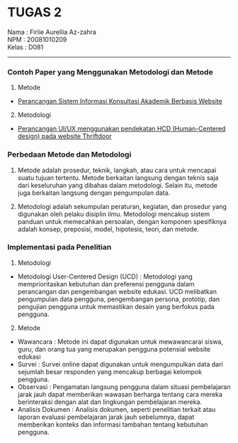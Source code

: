 # TUGAS 2 

Nama  : Firlie Aurellia Az-zahra <br>
NPM   : 20081010209 <br>
Kelas : D081 <hr>

### Contoh Paper yang Menggunakan Metodologi dan Metode 
1. Metode
- [Perancangan Sistem Informasi Konsultasi Akademik Berbasis Website](https://www.researchgate.net/profile/Melda-Manuhutu-2/publication/338262592_Perancangan_Sistem_Informasi_Konsultasi_Akademik_Berbasis_Website/links/5e49aac6a6fdccd965ac35f2/Perancangan-Sistem-Informasi-Konsultasi-Akademik-Berbasis-Website.pdf)

2. Metodologi
- [Perancangan UI/UX menggunakan pendekatan HCD (Human-Centered design) pada website Thriftdoor](https://journal.uii.ac.id/AUTOMATA/article/view/15445/10213)

### Perbedaan Metode dan Metodologi
1. Metode
adalah prosedur, teknik, langkah, atau cara untuk mencapai suatu tujuan tertentu. Metode berkaitan langsung dengan teknis saja dari keseluruhan yang dibahas dalam metodologi. Selain itu, metode juga berkaitan langsung dengan pengumpulan data.

2. Metodologi
adalah sekumpulan peraturan, kegiatan, dan prosedur yang digunakan oleh pelaku disiplin ilmu. Metodologi mencakup sistem panduan untuk memecahkan persoalan, dengan komponen spesifiknya adalah konsep, preposisi, model, hipotesis, teori, dan metode.

### Implementasi pada Penelitian
1. Metodologi
- Metodologi User-Centered Design (UCD) : Metodologi yang memprioritaskan kebutuhan dan preferensi pengguna dalam perancangan dan pengembangan website edukasi. UCD melibatkan pengumpulan data pengguna, pengembangan persona, prototip, dan pengujian pengguna untuk memastikan desain yang berfokus pada pengguna.

2. Metode
- Wawancara : Metode ini dapat digunakan untuk mewawancarai siswa, guru, dan orang tua yang merupakan pengguna potensial website edukasi
- Survei : Survei online dapat digunakan untuk mengumpulkan data dari sejumlah besar responden yang mencakup berbagai kelompok pengguna.
- Observasi : Pengamatan langsung pengguna dalam situasi pembelajaran jarak jauh dapat memberikan wawasan berharga tentang cara mereka berinteraksi dengan alat dan lingkungan pembelajaran mereka.
- Analisis Dokumen : Analisis dokumen, seperti penelitian terkait atau laporan evaluasi pembelajaran jarak jauh sebelumnya, dapat memberikan konteks dan informasi tambahan tentang kebutuhan pengguna.
